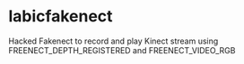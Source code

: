 labicfakenect
=============

Hacked Fakenect to record and play Kinect stream using FREENECT_DEPTH_REGISTERED and FREENECT_VIDEO_RGB
